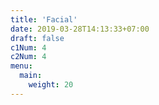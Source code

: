 ```yaml
---
title: 'Facial'
date: 2019-03-28T14:13:33+07:00
draft: false
c1Num: 4
c2Num: 4
menu: 
  main:
    weight: 20
---
```

